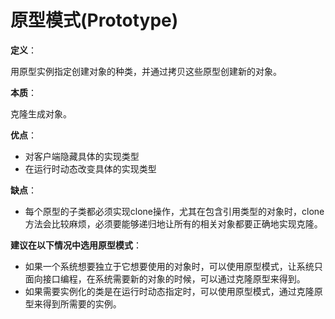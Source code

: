 # 原型模式(Prototype)

**定义**：

用原型实例指定创建对象的种类，并通过拷贝这些原型创建新的对象。

**本质**：

克隆生成对象。

**优点**：

- 对客户端隐藏具体的实现类型
- 在运行时动态改变具体的实现类型

**缺点**：

- 每个原型的子类都必须实现clone操作，尤其在包含引用类型的对象时，clone方法会比较麻烦，必须要能够递归地让所有的相关对象都要正确地实现克隆。

**建议在以下情况中选用原型模式**：

- 如果一个系统想要独立于它想要使用的对象时，可以使用原型模式，让系统只面向接口编程，在系统需要新的对象的时候，可以通过克隆原型来得到。
- 如果需要实例化的类是在运行时动态指定时，可以使用原型模式，通过克隆原型来得到所需要的实例。